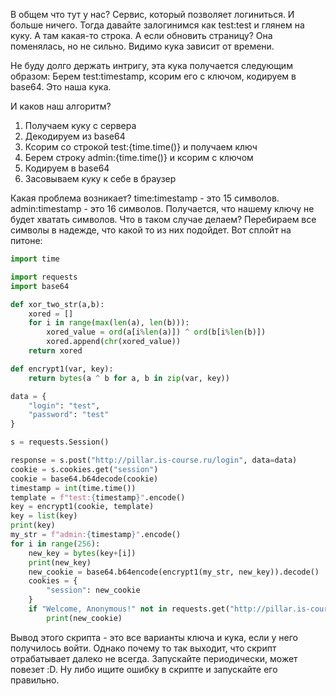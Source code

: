 В общем что тут у нас? Сервис, который позволяет логиниться. И больше ничего. Тогда давайте залогинимся как test:test и глянем на куку. А там какая-то строка. А если обновить страницу? Она поменялась, но не сильно. Видимо кука зависит от времени.

Не буду долго держать интригу, эта кука получается следующим образом:
Берем test:timestamp, ксорим его с ключом, кодируем в base64. Это наша кука.

И каков наш алгоритм?
1. Получаем куку с сервера
2. Декодируем из base64
3. Ксорим со строкой test:{time.time()} и получаем ключ
4. Берем строку admin:{time.time()} и ксорим с ключом
5. Кодируем в base64
6. Засовываем куку к себе в браузер

Какая проблема возникает? time:timestamp - это 15 символов. admin:timestamp - это 16 символов. Получается, что нашему ключу не будет хватать символов. Что в таком случае делаем? Перебираем все символы в надежде, что какой то из них подойдет. Вот сплойт на питоне:

```python
import time

import requests
import base64

def xor_two_str(a,b):
    xored = []
    for i in range(max(len(a), len(b))):
        xored_value = ord(a[i%len(a)]) ^ ord(b[i%len(b)])
        xored.append(chr(xored_value))
    return xored

def encrypt1(var, key):
    return bytes(a ^ b for a, b in zip(var, key))

data = {
    "login": "test",
    "password": "test"
}

s = requests.Session()

response = s.post("http://pillar.is-course.ru/login", data=data)
cookie = s.cookies.get("session")
cookie = base64.b64decode(cookie)
timestamp = int(time.time())
template = f"test:{timestamp}".encode()
key = encrypt1(cookie, template)
key = list(key)
print(key)
my_str = f"admin:{timestamp}".encode()
for i in range(256):
    new_key = bytes(key+[i])
    print(new_key)
    new_cookie = base64.b64encode(encrypt1(my_str, new_key)).decode()
    cookies = {
        "session": new_cookie
    }
    if "Welcome, Anonymous!" not in requests.get("http://pillar.is-course.ru/", cookies=cookies).text:
        print(new_cookie)
```
Вывод этого скрипта - это все варианты ключа и кука, если у него получилось войти. Однако почему то так выходит, что скрипт отрабатывает далеко не всегда. Запускайте периодически, может повезет :D. Ну либо ищите ошибку в скрипте и запускайте его правильно.